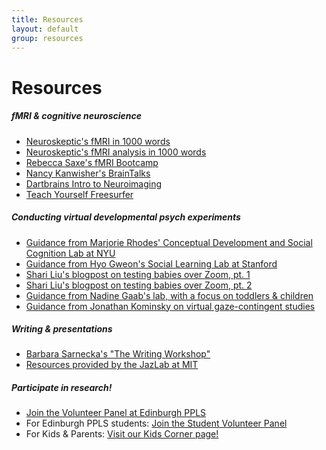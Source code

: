 ```yaml
---
title: Resources
layout: default
group: resources
---
```


# Resources

##### fMRI & cognitive neuroscience
  * [Neuroskeptic's fMRI in 1000 words](http://neuroskeptic.blogspot.com/2010/05/fmri-in-1000-words.html)
  * [Neuroskeptic's fMRI analysis in 1000 words](https://www.discovermagazine.com/mind/fmri-analysis-in-1000-words#.UTOnFzdjp9U)
  * [Rebecca Saxe's fMRI Bootcamp](https://cbmm.mit.edu/fmri-bootcamp)
  * [Nancy Kanwisher's BrainTalks](http://nancysbraintalks.mit.edu/)
  * [Dartbrains Intro to Neuroimaging](https://dartbrains.org/content/Intro_to_Neuroimaging.html)
  * [Teach Yourself Freesurfer](  https://surfer.nmr.mgh.harvard.edu/fswiki/TeachYourselfFreeSurfer)

##### Conducting virtual developmental psych experiments
  * [Guidance from Marjorie Rhodes' Conceptual Development and Social Cognition Lab at NYU](http://discoveriesonline.org/)
  * [Guidance from Hyo Gweon's Social Learning Lab at Stanford](http://sll.stanford.edu/docs/Webinar_materials_v2.pdf)
  * [Shari Liu's blogpost on testing babies over Zoom, pt. 1](https://medium.com/@shariliued/testing-babies-online-over-zoom-part-1-745e5246b0af)
  * [Shari Liu's blogpost on testing babies over Zoom, pt. 2](https://medium.com/@shariliued/testing-babies-online-over-zoom-part-2-57ea880a6961)
  * [Guidance from Nadine Gaab's lab, with a focus on toddlers & children](https://osf.io/wg4ef/)
  * [Guidance from Jonathan Kominsky on virtual gaze-contingent studies](https://docs.google.com/document/d/1OTv7Ys9nrnZaYMCOlk7tm_q_k5jVEOOAsrYEWUUqwyY/edit)

##### Writing & presentations
  * [Barbara Sarnecka's "The Writing Workshop"](https://sites.google.com/uci.edu/sarneckalab/book?authuser=0)
  * [Resources provided by the JazLab at MIT](https://jazlab.org/writing/)
  
##### Participate in research! 
  * [Join the Volunteer Panel at Edinburgh PPLS](https://volunteer.ppls.ed.ac.uk/)
  * For Edinburgh PPLS students: [Join the Student Volunteer Panel](https://universityofedinburgh-ppls.sona-systems.com/Default.aspx?ReturnUrl=%252f)
  * For Kids & Parents: [Visit our Kids Corner page!](https://hilaryrichardson.github.io/kidscorner/)
